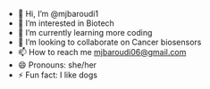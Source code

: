 - 👋 Hi, I’m @mjbaroudi1
- 👀 I’m interested in Biotech
- 🌱 I’m currently learning more coding
- 💞️ I’m looking to collaborate on Cancer biosensors
- 📫 How to reach me mjbaroudi06@gmail.com
- 😄 Pronouns: she/her
- ⚡ Fun fact: I like dogs

<!---
mjbaroudi1/mjbaroudi1 is a ✨ special ✨ repository because its `README.md` (this file) appears on your GitHub profile.
You can click the Preview link to take a look at your changes.
--->
